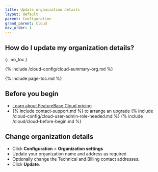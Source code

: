```yaml
---
title: Update organization details
layout: default
parent: Configuration
grand_parent: Cloud
nav_order: 1
---
```


## How do I update my organization details?
{: .no_toc }

{% include /cloud-config/cloud-summary-org.md %}

{% include page-toc.md %}

## Before you begin

* [Learn about FeatureBase Cloud pricing](https://www.featurebase.com/pricing)
* {% include contact-support.md %} to arrange an upgrade
{% include /cloud-config/cloud-user-admin-role-needed.md %}
{% include /cloud/cloud-before-begin.md %}

## Change organization details

* Click **Configuration** > **Organization settings**
* Update your organization name and address as required
* Optionally change the Technical and Billing contact addresses.
* Click **Update**.
